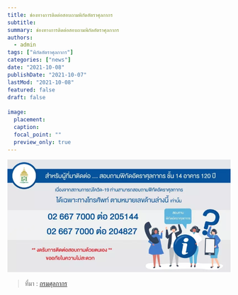 ```yaml
---
title: ช่องทางการติดต่อสอบถามพิกัดอัตราศุลกากร
subtitle: 
summary: ช่องทางการติดต่อสอบถามพิกัดอัตราศุลกากร
authors:
  - admin
tags: ["พิกัดอัตราศุลกากร"]
categories: ["news"]
date: "2021-10-08"
publishDate: "2021-10-07"
lastMod: "2021-10-08"
featured: false
draft: false

image:
  placement:
  caption:
  focal_point: ""
  preview_only: true
---
```

![](featured.jpg)

> ที่มา : [กรมศุลกากร](http://www.customs.go.th/cont_strc_simple_with_date.php?current_id=14232932404f505f48464a4e464b4d)
